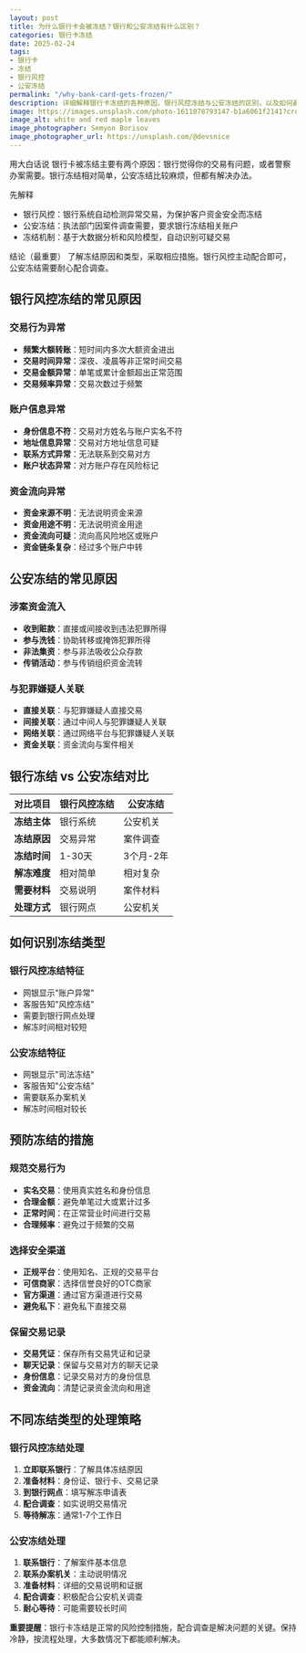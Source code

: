 ```yaml
---
layout: post
title: 为什么银行卡会被冻结？银行和公安冻结有什么区别？
categories: 银行卡冻结
date: 2025-02-24
tags:
- 银行卡
- 冻结
- 银行风控
- 公安冻结
permalink: "/why-bank-card-gets-frozen/"
description: 详细解释银行卡冻结的各种原因，银行风控冻结与公安冻结的区别，以及如何避免触发冻结机制。
image: https://images.unsplash.com/photo-1611078793147-b1a6061f2141?crop=entropy&cs=tinysrgb&fit=max&fm=jpg&ixid=M3w4MDE0MTh8MHwxfHNlYXJjaHw2fHxmcm96ZW4tYmFuay1hY2NvdW50LXJlYXNvbnN8ZW58MHwwfHx8MTc1NzMxOTQ5MHww&ixlib=rb-4.1.0&q=80&w=1080
image_alt: white and red maple leaves
image_photographer: Semyon Borisov
image_photographer_url: https://unsplash.com/@devsnice
---
```

用大白话说
银行卡被冻结主要有两个原因：银行觉得你的交易有问题，或者警察办案需要。银行冻结相对简单，公安冻结比较麻烦，但都有解决办法。

先解释
- 银行风控：银行系统自动检测异常交易，为保护客户资金安全而冻结
- 公安冻结：执法部门因案件调查需要，要求银行冻结相关账户
- 冻结机制：基于大数据分析和风险模型，自动识别可疑交易

结论（最重要）
了解冻结原因和类型，采取相应措施。银行风控主动配合即可，公安冻结需要耐心配合调查。

## 银行风控冻结的常见原因

### 交易行为异常
- **频繁大额转账**：短时间内多次大额资金进出
- **交易时间异常**：深夜、凌晨等非正常时间交易
- **交易金额异常**：单笔或累计金额超出正常范围
- **交易频率异常**：交易次数过于频繁

### 账户信息异常
- **身份信息不符**：交易对方姓名与账户实名不符
- **地址信息异常**：交易对方地址信息可疑
- **联系方式异常**：无法联系到交易对方
- **账户状态异常**：对方账户存在风险标记

### 资金流向异常
- **资金来源不明**：无法说明资金来源
- **资金用途不明**：无法说明资金用途
- **资金流向可疑**：流向高风险地区或账户
- **资金链条复杂**：经过多个账户中转

## 公安冻结的常见原因

### 涉案资金流入
- **收到赃款**：直接或间接收到违法犯罪所得
- **参与洗钱**：协助转移或掩饰犯罪所得
- **非法集资**：参与非法吸收公众存款
- **传销活动**：参与传销组织资金流转

### 与犯罪嫌疑人关联
- **直接关联**：与犯罪嫌疑人直接交易
- **间接关联**：通过中间人与犯罪嫌疑人关联
- **网络关联**：通过网络平台与犯罪嫌疑人关联
- **资金关联**：资金流向与案件相关

## 银行冻结 vs 公安冻结对比

| 对比项目 | 银行风控冻结 | 公安冻结 |
|---------|-------------|----------|
| **冻结主体** | 银行系统 | 公安机关 |
| **冻结原因** | 交易异常 | 案件调查 |
| **冻结时间** | 1-30天 | 3个月-2年 |
| **解冻难度** | 相对简单 | 相对复杂 |
| **需要材料** | 交易说明 | 案件材料 |
| **处理方式** | 银行网点 | 公安机关 |

## 如何识别冻结类型

### 银行风控冻结特征
- 网银显示"账户异常"
- 客服告知"风控冻结"
- 需要到银行网点处理
- 解冻时间相对较短

### 公安冻结特征
- 网银显示"司法冻结"
- 客服告知"公安冻结"
- 需要联系办案机关
- 解冻时间相对较长

## 预防冻结的措施

### 规范交易行为
- **实名交易**：使用真实姓名和身份信息
- **合理金额**：避免单笔过大或累计过多
- **正常时间**：在正常营业时间进行交易
- **合理频率**：避免过于频繁的交易

### 选择安全渠道
- **正规平台**：使用知名、正规的交易平台
- **可信商家**：选择信誉良好的OTC商家
- **官方渠道**：通过官方渠道进行交易
- **避免私下**：避免私下直接交易

### 保留交易记录
- **交易凭证**：保存所有交易凭证和记录
- **聊天记录**：保留与交易对方的聊天记录
- **身份信息**：记录交易对方的身份信息
- **资金流向**：清楚记录资金流向和用途

## 不同冻结类型的处理策略

### 银行风控冻结处理
1. **立即联系银行**：了解具体冻结原因
2. **准备材料**：身份证、银行卡、交易记录
3. **到银行网点**：填写解冻申请表
4. **配合调查**：如实说明交易情况
5. **等待解冻**：通常1-7个工作日

### 公安冻结处理
1. **联系银行**：了解案件基本信息
2. **联系办案机关**：主动说明情况
3. **准备材料**：详细的交易说明和证据
4. **配合调查**：积极配合公安机关调查
5. **耐心等待**：可能需要较长时间

**重要提醒**：银行卡冻结是正常的风险控制措施，配合调查是解决问题的关键。保持冷静，按流程处理，大多数情况下都能顺利解决。
